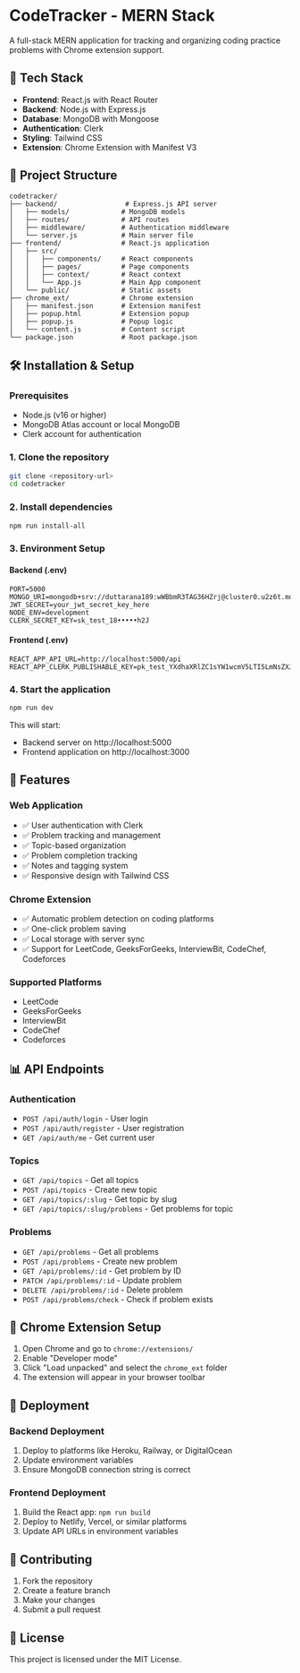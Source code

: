 # CodeTracker - MERN Stack

A full-stack MERN application for tracking and organizing coding practice problems with Chrome extension support.

## 🚀 Tech Stack

- **Frontend**: React.js with React Router
- **Backend**: Node.js with Express.js
- **Database**: MongoDB with Mongoose
- **Authentication**: Clerk
- **Styling**: Tailwind CSS
- **Extension**: Chrome Extension with Manifest V3

## 📁 Project Structure

```
codetracker/
├── backend/                 # Express.js API server
│   ├── models/             # MongoDB models
│   ├── routes/             # API routes
│   ├── middleware/         # Authentication middleware
│   └── server.js           # Main server file
├── frontend/               # React.js application
│   ├── src/
│   │   ├── components/     # React components
│   │   ├── pages/          # Page components
│   │   ├── context/        # React context
│   │   └── App.js          # Main App component
│   └── public/             # Static assets
├── chrome_ext/             # Chrome extension
│   ├── manifest.json       # Extension manifest
│   ├── popup.html          # Extension popup
│   ├── popup.js            # Popup logic
│   └── content.js          # Content script
└── package.json            # Root package.json
```

## 🛠️ Installation & Setup

### Prerequisites
- Node.js (v16 or higher)
- MongoDB Atlas account or local MongoDB
- Clerk account for authentication

### 1. Clone the repository
```bash
git clone <repository-url>
cd codetracker
```

### 2. Install dependencies
```bash
npm run install-all
```

### 3. Environment Setup

#### Backend (.env)
```env
PORT=5000
MONGO_URI=mongodb+srv://duttarana189:wWBbmR3TAG36HZrj@cluster0.u2z6t.mongodb.net/lms
JWT_SECRET=your_jwt_secret_key_here
NODE_ENV=development
CLERK_SECRET_KEY=sk_test_18•••••h2J
```

#### Frontend (.env)
```env
REACT_APP_API_URL=http://localhost:5000/api
REACT_APP_CLERK_PUBLISHABLE_KEY=pk_test_YXdhaXRlZC1sYW1wcmV5LTI5LmNsZXJrLmFjY291bnRzLmRldiQ
```

### 4. Start the application
```bash
npm run dev
```

This will start:
- Backend server on http://localhost:5000
- Frontend application on http://localhost:3000

## 🔧 Features

### Web Application
- ✅ User authentication with Clerk
- ✅ Problem tracking and management
- ✅ Topic-based organization
- ✅ Problem completion tracking
- ✅ Notes and tagging system
- ✅ Responsive design with Tailwind CSS

### Chrome Extension
- ✅ Automatic problem detection on coding platforms
- ✅ One-click problem saving
- ✅ Local storage with server sync
- ✅ Support for LeetCode, GeeksForGeeks, InterviewBit, CodeChef, Codeforces

### Supported Platforms
- LeetCode
- GeeksForGeeks
- InterviewBit
- CodeChef
- Codeforces

## 📊 API Endpoints

### Authentication
- `POST /api/auth/login` - User login
- `POST /api/auth/register` - User registration
- `GET /api/auth/me` - Get current user

### Topics
- `GET /api/topics` - Get all topics
- `POST /api/topics` - Create new topic
- `GET /api/topics/:slug` - Get topic by slug
- `GET /api/topics/:slug/problems` - Get problems for topic

### Problems
- `GET /api/problems` - Get all problems
- `POST /api/problems` - Create new problem
- `GET /api/problems/:id` - Get problem by ID
- `PATCH /api/problems/:id` - Update problem
- `DELETE /api/problems/:id` - Delete problem
- `POST /api/problems/check` - Check if problem exists

## 🔌 Chrome Extension Setup

1. Open Chrome and go to `chrome://extensions/`
2. Enable "Developer mode"
3. Click "Load unpacked" and select the `chrome_ext` folder
4. The extension will appear in your browser toolbar

## 🚀 Deployment

### Backend Deployment
1. Deploy to platforms like Heroku, Railway, or DigitalOcean
2. Update environment variables
3. Ensure MongoDB connection string is correct

### Frontend Deployment
1. Build the React app: `npm run build`
2. Deploy to Netlify, Vercel, or similar platforms
3. Update API URLs in environment variables

## 🤝 Contributing

1. Fork the repository
2. Create a feature branch
3. Make your changes
4. Submit a pull request

## 📝 License

This project is licensed under the MIT License.
